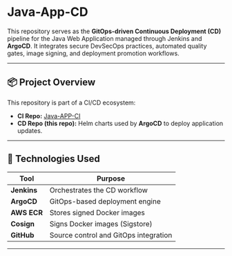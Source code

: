 # Java-App-CD

This repository serves as the **GitOps-driven Continuous Deployment (CD)** pipeline for the Java Web Application managed through Jenkins and **ArgoCD**. It integrates secure DevSecOps practices, automated quality gates, image signing, and deployment promotion workflows.

---

## 📦 Project Overview

This repository is part of a CI/CD ecosystem:

- **CI Repo:** [Java-APP-CI](https://github.com/stackcouture/Java-APP-CI)  
- **CD Repo (this repo):** Helm charts used by **ArgoCD** to deploy application updates.

---

## 🔧 Technologies Used

| Tool           | Purpose                                  |
|----------------|------------------------------------------|
| **Jenkins**    | Orchestrates the CD workflow             |
| **ArgoCD**     | GitOps-based deployment engine           |
| **AWS ECR**    | Stores signed Docker images              |
| **Cosign**     | Signs Docker images (Sigstore)           |
| **GitHub**     | Source control and GitOps integration    |

---
